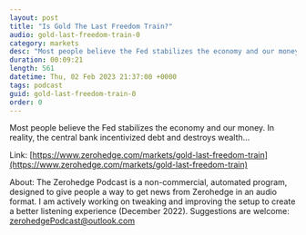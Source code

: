 ```yaml
---
layout: post
title: "Is Gold The Last Freedom Train?"
audio: gold-last-freedom-train-0
category: markets
desc: "Most people believe the Fed stabilizes the economy and our money. In reality, the central bank incentivized debt and destroys wealth..."
duration: 00:09:21
length: 561
datetime: Thu, 02 Feb 2023 21:37:00 +0000
tags: podcast
guid: gold-last-freedom-train-0
order: 0
---
```

Most people believe the Fed stabilizes the economy and our money. In reality, the central bank incentivized debt and destroys wealth...

Link: [https://www.zerohedge.com/markets/gold-last-freedom-train](https://www.zerohedge.com/markets/gold-last-freedom-train)

About: The Zerohedge Podcast is a non-commercial, automated program, designed to give people a way to get news from Zerohedge in an audio format.  I am actively working on tweaking and improving the setup to create a better listening experience (December 2022).  Suggestions are welcome: [zerohedgePodcast@outlook.com](mailto:zerohedgePodcast@outlook.com)